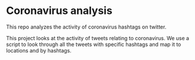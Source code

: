 # Coronavirus analysis

This repo analyzes the activity of coronavirus hashtags on twitter.

This project looks at the activity of tweets relating to coronavirus. We use a script to look through all the tweets with specific hashtags and map it to locations and by hashtags.
